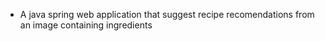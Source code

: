 - A java spring web application that suggest recipe recomendations from an image containing ingredients
